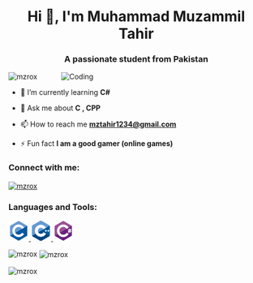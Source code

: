<h1 align="center">Hi 👋, I'm Muhammad Muzammil Tahir</h1>
<h3 align="center">A passionate student from Pakistan</h3>
<img align="right" alt="Coding" width="400" src="https://media3.giphy.com/media/qgQUggAC3Pfv687qPC/giphy.gif?cid=ecf05e47ph2aprgur5asru20bnu17par5jriyq3bznn1jj23&rid=giphy.gif&ct=g">


<p align="left"> <img src="https://komarev.com/ghpvc/?username=mzrox&label=Profile%20views&color=0e75b6&style=flat" alt="mzrox" /> </p>

- 🌱 I’m currently learning **C#**

- 💬 Ask me about **C , CPP**

- 📫 How to reach me **mztahir1234@gmail.com**

- ⚡ Fun fact **I am a good gamer (online games)**

<h3 align="left">Connect with me:</h3>
<p align="left">
<a href="https://instagram.com/mzrox" target="blank"><img align="center" src="https://raw.githubusercontent.com/rahuldkjain/github-profile-readme-generator/master/src/images/icons/Social/instagram.svg" alt="mzrox" height="30" width="40" /></a>
</p>

<h3 align="left">Languages and Tools:</h3>
<p align="left"> <a href="https://www.cprogramming.com/" target="_blank" rel="noreferrer"> <img src="https://raw.githubusercontent.com/devicons/devicon/master/icons/c/c-original.svg" alt="c" width="40" height="40"/> </a> <a href="https://www.w3schools.com/cpp/" target="_blank" rel="noreferrer"> <img src="https://raw.githubusercontent.com/devicons/devicon/master/icons/cplusplus/cplusplus-original.svg" alt="cplusplus" width="40" height="40"/> </a> <a href="https://www.w3schools.com/cs/" target="_blank" rel="noreferrer"> <img src="https://raw.githubusercontent.com/devicons/devicon/master/icons/csharp/csharp-original.svg" alt="csharp" width="40" height="40"/> </a> </p>

<p><img align="left" src="https://github-readme-stats.vercel.app/api/top-langs?username=mzrox&show_icons=true&locale=en&layout=compact" alt="mzrox" /></p>

<p>&nbsp;<img align="center" src="https://github-readme-stats.vercel.app/api?username=mzrox&show_icons=true&locale=en" alt="mzrox" /></p>

<p><img align="center" src="https://github-readme-streak-stats.herokuapp.com/?user=mzrox&" alt="mzrox" /></p>
